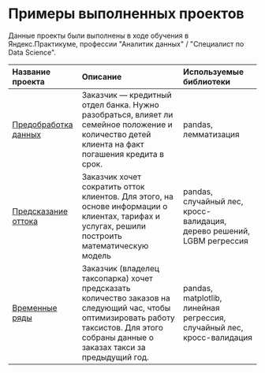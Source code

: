 # Примеры выполненных проектов

Данные проекты были выполнены в ходе обучения в Яндекс.Практикуме, профессии "Аналитик данных" / "Специалист по Data Science".

| Название проекта | Описание | Используемые библиотеки |
| :-------------------- | :--------------------- |:---------------------------|
| [Предобработка данных](https://github.com/kkras/portfolio/blob/main/preprocessing/preprocessing.ipynb)| Заказчик — кредитный отдел банка. Нужно разобраться, влияет ли семейное положение и количество детей клиента на факт погашения кредита в срок. | pandas, лемматизация|
| [Предсказание оттока](https://github.com/kkras/portfolio/tree/main/outflow%20prediction)| Заказчик хочет сократить отток клиентов. Для этого, на основе информации о клиентах, тарифах и услугах, решили построить математическую модель | pandas, случайный лес, кросс-валидация, дерево решений, LGBM регрессия|
| [Временные ряды](https://github.com/kkras/portfolio/tree/main/time%20series)| Заказчик (владелец таксопарка) хочет предсказать количество заказов на следующий час, чтобы оптимизировать работу таксистов. Для этого собраны данные о заказах такси за предыдущий год. | pandas, matplotlib, линейная регрессия, случайный лес, кросс-валидация|
